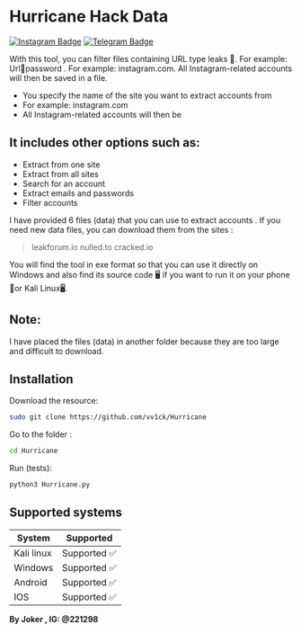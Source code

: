 # Hurricane Hack Data

[![Instagram Badge](https://img.shields.io/badge/Instagram-@YourInstagramHandle-blue?style=flat&logo=instagram)](https://instagram.com/YourInstagramHandle)
[![Telegram Badge](https://img.shields.io/badge/Telegram-@YourTelegramHandle-blue?style=flat&logo=telegram)](https://t.me/YourTelegramHandle)

With this tool, you can filter files containing URL type leaks 🦠. For example: Url:email:password . For example: instagram.com. All Instagram-related accounts will then be saved in a file.

- You specify the name of the site you want to extract accounts from
- For example: instagram.com
- All Instagram-related accounts will then be

## It includes other options such as:

- Extract from one site
- Extract from all sites
- Search for an account
- Extract emails and passwords
- Filter accounts

I have provided 6 files (data) that you can use to extract accounts . If you need new data files, you can download them from the sites :

> leakforum.io
> nulled.to
> cracked.io

You will find the tool in exe format so that you can use it directly on Windows and also find its source code 🖥 if you want to run it on your phone 🥬or Kali Linux🖥.  

## Note:

I have placed the files (data) in another folder because they are too large and difficult to download.

## Installation

Download the resource:

```sh
sudo git clone https://github.com/vv1ck/Hurricane
```
Go to the folder :
```sh
cd Hurricane
```
Run (tests):

```sh
python3 Hurricane.py
```

## Supported systems

| System | Supported |
| ------ | ------ |
| Kali linux | Supported ✅ |
| Windows | Supported ✅  |
| Android | Supported ✅  |
| IOS | Supported ✅  |

**By Joker , IG: @221298**

[//]: # (These are reference links used in the body of this note and get stripped out when the markdown processor does its job. There is no need to format nicely because it shouldn't be seen. Thanks SO - http://stackoverflow.com/questions/4823468/store-comments-in-markdown-syntax)

   [dill]: <https://github.com/joemccann/dillinger>
   [git-repo-url]: <https://github.com/joemccann/dillinger.git>
   [john gruber]: <http://daringfireball.net>
   [df1]: <http://daringfireball.net/projects/markdown/>
   [markdown-it]: <https://github.com/markdown-it/markdown-it>
   [Ace Editor]: <http://ace.ajax.org>
   [node.js]: <http://nodejs.org>
   [Twitter Bootstrap]: <http://twitter.github.com/bootstrap/>
   [jQuery]: <http://jquery.com>
   [@tjholowaychuk]: <http://twitter.com/tjholowaychuk>
   [express]: <http://expressjs.com>
   [AngularJS]: <http://angularjs.org>
   [Gulp]: <http://gulpjs.com>

   [PlDb]: <https://github.com/joemccann/dillinger/tree/master/plugins/dropbox/README.md>
   [PlGh]: <https://github.com/joemccann/dillinger/tree/master/plugins/github/README.md>
   [PlGd]: <https://github.com/joemccann/dillinger/tree/master/plugins/googledrive/README.md>
   [PlOd]: <https://github.com/joemccann/dillinger/tree/master/plugins/onedrive/README.md>
   [PlMe]: <https://github.com/joemccann/dillinger/tree/master/plugins/medium/README.md>
   [PlGa]: <https://github.com/RahulHP/dillinger/blob/master/plugins/googleanalytics/README.md>
